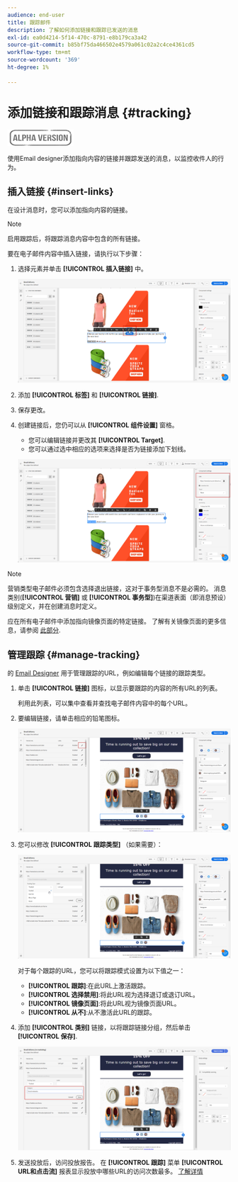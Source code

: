 ```yaml
---
audience: end-user
title: 跟踪邮件
description: 了解如何添加链接和跟踪已发送的消息
exl-id: ea0d4214-5f14-470c-8791-e8b179ca3a42
source-git-commit: b85bf75da466502e4579a061c02a2c4ce4361cd5
workflow-type: tm+mt
source-wordcount: '369'
ht-degree: 1%

---
```


# 添加链接和跟踪消息 {#tracking}

![](../assets/do-not-localize/badge.png)

使用Email designer添加指向内容的链接并跟踪发送的消息，以监控收件人的行为。

## 插入链接 {#insert-links}

在设计消息时，您可以添加指向内容的链接。

>[!NOTE]
>
>启用跟踪后，将跟踪消息内容中包含的所有链接。

要在电子邮件内容中插入链接，请执行以下步骤：

1. 选择元素并单击 **[!UICONTROL 插入链接]** 中。

   ![](assets/message-tracking-insert-link.png)

1. 添加 **[!UICONTROL 标签]** 和 **[!UICONTROL 链接]**.

1. 保存更改。

1. 创建链接后，您仍可以从 **[!UICONTROL 组件设置]** 窗格。

   * 您可以编辑链接并更改其 **[!UICONTROL Target]**.
   * 您可以通过选中相应的选项来选择是否为链接添加下划线。

   ![](assets/message-tracking-link-settings.png)

>[!NOTE]
>
>营销类型电子邮件必须包含选择退出链接，这对于事务型消息不是必需的。 消息类别(**[!UICONTROL 营销]** 或 **[!UICONTROL 事务型]**)在渠道表面（即消息预设）级别定义，并在创建消息时定义。

应在所有电子邮件中添加指向镜像页面的特定链接。 了解有关镜像页面的更多信息，请参阅 [此部分](mirror-page.md).

## 管理跟踪 {#manage-tracking}

的 [Email Designer](create-email-content.md) 用于管理跟踪的URL，例如编辑每个链接的跟踪类型。

1. 单击 **[!UICONTROL 链接]** 图标，以显示要跟踪的内容的所有URL的列表。

   利用此列表，可以集中查看并查找电子邮件内容中的每个URL。

1. 要编辑链接，请单击相应的铅笔图标。

   ![](assets/message-tracking-edit-links.png)

1. 您可以修改 **[!UICONTROL 跟踪类型]** （如果需要）：

   ![](assets/message-tracking-edit-a-link.png)

   对于每个跟踪的URL，您可以将跟踪模式设置为以下值之一：

   * **[!UICONTROL 跟踪]**:在此URL上激活跟踪。
   * **[!UICONTROL 选择禁用]**:将此URL视为选择退订或退订URL。
   * **[!UICONTROL 镜像页面]**:将此URL视为镜像页面URL。
   * **[!UICONTROL 从不]**:从不激活此URL的跟踪。 <!--This information is saved: if the URL appears again in a future message, its tracking is automatically deactivated.-->

1. 添加 **[!UICONTROL 类别]** 链接，以将跟踪链接分组，然后单击 **[!UICONTROL 保存]**.

   ![](assets/message-tracking-edit-a-link_2.png)

1. 发送投放后，访问投放报告。 在 **[!UICONTROL 跟踪]** 菜单 **[!UICONTROL URL和点击流]** 报表显示投放中哪些URL的访问次数最多。 [了解详情](../reporting/reports.md)
